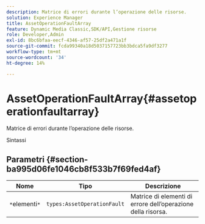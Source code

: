 ```yaml
---
description: Matrice di errori durante l’operazione delle risorse.
solution: Experience Manager
title: AssetOperationFaultArray
feature: Dynamic Media Classic,SDK/API,Gestione risorse
role: Developer,Admin
exl-id: 8bc6bfaa-eecf-4346-af57-25df2a471a1f
source-git-commit: fcda99340a18d5037157723bb3bdca5fa9df3277
workflow-type: tm+mt
source-wordcount: '34'
ht-degree: 14%

---
```


# AssetOperationFaultArray{#assetoperationfaultarray}

Matrice di errori durante l’operazione delle risorse.

Sintassi

## Parametri {#section-ba995d06fe1046cb8f533b7f69fed4af}

| Nome | Tipo | Descrizione |
|---|---|---|
| `*`elementi`*` | `types:AssetOperationFault` | Matrice di elementi di errore dell’operazione della risorsa. |
